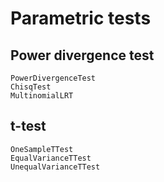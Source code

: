 # Parametric tests

## Power divergence test
```@docs
PowerDivergenceTest
ChisqTest
MultinomialLRT
```

## t-test
```@docs
OneSampleTTest
EqualVarianceTTest
UnequalVarianceTTest
```
